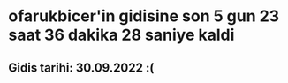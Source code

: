 # ofarukbicer'in gidisine son 5 gun 23 saat 36 dakika 28 saniye kaldi

## Gidis tarihi: 30.09.2022 :(
